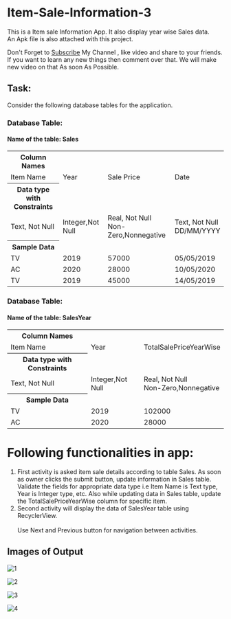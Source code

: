 # Item-Sale-Information-3
This is a Item sale Information App. It also display year wise  Sales data.
<br> An Apk file is also attached with this project.

Don't Forget to <a href="https://www.youtube.com/channel/UCV8auqEr_jx606MqyeyIPpw?sub_confirmation=1">Subscribe</a> My Channel , like video and share to your friends. If you want to learn any new things then comment over that. We will make new video on that As soon As Possible.

## Task:
Consider the following database tables for the application.<br>
### Database Table:<br>
#### Name of the table: Sales
<table>
<tr>
  <th>Column Names</th>
</tr>
<tr>
    <td>Item Name</td>
    <td>Year</td>
    <td>Sale Price</td>
    <td>Date</td>
</tr>
<tr>
     <th>Data type with Constraints</th>
</tr>
<tr>
    <td>Text, Not Null</td>
    <td>Integer,Not Null</td>
    <td>Real, Not Null<br>Non-Zero,Nonnegative</td>
    <td>Text, Not Null<br>DD/MM/YYYY</td>
</tr>
<tr>
     <th>Sample Data</th>
</tr>
<tr>
    <td>TV</td>
    <td>2019</td>
    <td>57000</td>
    <td>05/05/2019</td>
</tr>
<tr>
    <td>AC</td>
    <td>2020</td>
    <td>28000</td>
    <td>10/05/2020</td>
</tr>
<tr>
    <td>TV</td>
    <td>2019</td>
    <td>45000</td>
    <td>14/05/2019</td>
</tr>
</table>

###  Database Table:<br>
####  Name of the table: SalesYear
<table>
<tr>
      <th>Column Names</th>
</tr>
<tr>
    <td>Item Name</td>
    <td>Year</td>
    <td>TotalSalePriceYearWise</td>
</tr>
<tr>
     <th>Data type with Constraints</th>
</tr>
<tr>
    <td>Text, Not Null</td>
    <td>Integer,Not Null</td>
    <td>Real, Not Null<br>Non-Zero,Nonnegative</td>
</tr>
<tr>
     <th>Sample Data</th>
</tr>
<tr>
    <td>TV</td>
    <td>2019</td>
    <td>102000</td>
</tr>
<tr>
    <td>AC</td>
    <td>2020</td>
    <td>28000</td>
</tr>
</table>

# Following functionalities in app:
1) First activity is asked item sale details according to table Sales. As soon as owner clicks
the submit button, update information in Sales table. Validate the fields for appropriate
data type i.e Item Name is Text type, Year is Integer type, etc. Also while updating data
in Sales table, update the TotalSalePriceYearWise column for specific item.<br>
2) Second activity will display the data of SalesYear table using RecyclerView.<br><br>
Use Next and Previous button for navigation between activities.

## Images of Output

![1](https://user-images.githubusercontent.com/52067673/83346086-27886380-a337-11ea-80d2-180ca74136f0.PNG)

![2](https://user-images.githubusercontent.com/52067673/83346107-4d156d00-a337-11ea-9ce2-d93fad820577.PNG)

![3](https://user-images.githubusercontent.com/52067673/83346119-63232d80-a337-11ea-942b-d865be38fc43.PNG)

![4](https://user-images.githubusercontent.com/52067673/83346130-72a27680-a337-11ea-8e64-5e6b5536e7ea.PNG)

